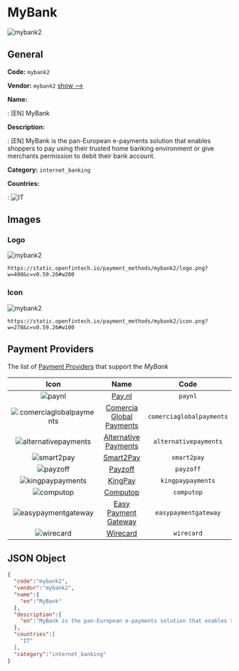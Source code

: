 
# MyBank 
![mybank2](https://static.openfintech.io/payment_methods/mybank2/logo.png?w=400&c=v0.59.26#w200)  

## General 
**Code:** `mybank2` 
 
**Vendor:** `mybank2` [show -->](/vendors/mybank2/) 
 
**Name:** 
 
:	[EN] MyBank 
 
**Description:** 
 
: [EN] MyBank is the pan-European e-payments solution that enables shoppers to pay using their trusted home banking environment or give merchants permission to debit their bank account. 
 
**Category:** `internet_banking` 
 
**Countries:** 
 
:	![IT](https://cdnjs.cloudflare.com/ajax/libs/flag-icon-css/3.3.0/flags/4x3/it.svg#w24)  

## Images 

### Logo 
![mybank2](https://static.openfintech.io/payment_methods/mybank2/logo.png?w=400&c=v0.59.26#w200)  

```
https://static.openfintech.io/payment_methods/mybank2/logo.png?w=400&c=v0.59.26#w200
```  

### Icon 
![mybank2](https://static.openfintech.io/payment_methods/mybank2/icon.png?w=278&c=v0.59.26#w100)  

```
https://static.openfintech.io/payment_methods/mybank2/icon.png?w=278&c=v0.59.26#w100
```  

## Payment Providers 
 
The list of [Payment Providers](/payment-providers/) that support the _MyBank_ 

|Icon|Name|Code| 
|:---:|:---:|:---:| 
|![paynl](https://static.openfintech.io/payment_providers/paynl/icon.png?w=278&c=v0.59.26#w100) |[Pay.nl](/payment-providers/paynl/)|`paynl`| 
|![comerciaglobalpayments](https://static.openfintech.io/payment_providers/comerciaglobalpayments/icon.png?w=278&c=v0.59.26#w100) |[Comercia Global Payments](/payment-providers/comerciaglobalpayments/)|`comerciaglobalpayments`| 
|![alternativepayments](https://static.openfintech.io/payment_providers/alternativepayments/icon.png?w=278&c=v0.59.26#w100) |[Alternative Payments](/payment-providers/alternativepayments/)|`alternativepayments`| 
|![smart2pay](https://static.openfintech.io/payment_providers/smart2pay/icon.png?w=278&c=v0.59.26#w100) |[Smart2Pay](/payment-providers/smart2pay/)|`smart2pay`| 
|![payzoff](https://static.openfintech.io/payment_providers/payzoff/icon.png?w=278&c=v0.59.26#w100) |[Payzoff](/payment-providers/payzoff/)|`payzoff`| 
|![kingpaypayments](https://static.openfintech.io/payment_providers/kingpaypayments/icon.png?w=278&c=v0.59.26#w100) |[KingPay](/payment-providers/kingpaypayments/)|`kingpaypayments`| 
|![computop](https://static.openfintech.io/payment_providers/computop/icon.png?w=278&c=v0.59.26#w100) |[Computop](/payment-providers/computop/)|`computop`| 
|![easypaymentgateway](https://static.openfintech.io/payment_providers/easypaymentgateway/icon.png?w=278&c=v0.59.26#w100) |[Easy Payment Gateway](/payment-providers/easypaymentgateway/)|`easypaymentgateway`| 
|![wirecard](https://static.openfintech.io/payment_providers/wirecard/icon.svg?w=278&c=v0.59.26#w100) |[Wirecard](/payment-providers/wirecard/)|`wirecard`| 
 

## JSON Object 

```json
{
  "code":"mybank2",
  "vendor":"mybank2",
  "name":{
    "en":"MyBank"
  },
  "description":{
    "en":"MyBank is the pan-European e-payments solution that enables shoppers to pay using their trusted home banking environment or give merchants permission to debit their bank account."
  },
  "countries":[
    "IT"
  ],
  "category":"internet_banking"
}
```  
